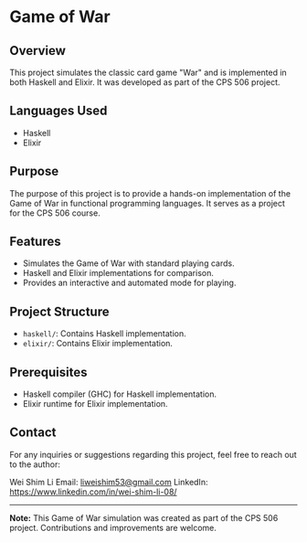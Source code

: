 # Game of War

## Overview

This project simulates the classic card game "War" and is implemented in both Haskell and Elixir. It was developed as part of the CPS 506 project.

## Languages Used

- Haskell
- Elixir

## Purpose

The purpose of this project is to provide a hands-on implementation of the Game of War in functional programming languages. It serves as a project for the CPS 506 course.

## Features

- Simulates the Game of War with standard playing cards.
- Haskell and Elixir implementations for comparison.
- Provides an interactive and automated mode for playing.

## Project Structure

- `haskell/`: Contains Haskell implementation.
- `elixir/`: Contains Elixir implementation.

## Prerequisites

- Haskell compiler (GHC) for Haskell implementation.
- Elixir runtime for Elixir implementation.

## Contact

For any inquiries or suggestions regarding this project, feel free to reach out to the author:

Wei Shim Li
Email: liweishim53@gmail.com
LinkedIn: https://www.linkedin.com/in/wei-shim-li-08/

---

**Note:** This Game of War simulation was created as part of the CPS 506 project. Contributions and improvements are welcome.

